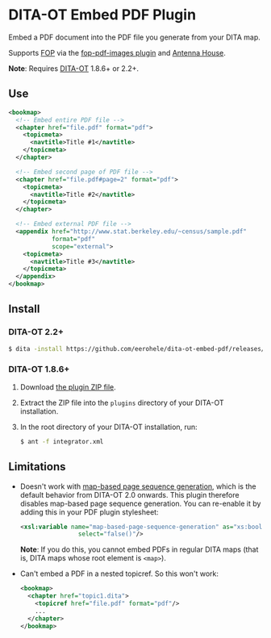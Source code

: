 DITA-OT Embed PDF Plugin
========================

Embed a PDF document into the PDF file you generate from your DITA map.

Supports [FOP][fop] via the [fop-pdf-images plugin][fop-pdf-images] and
[Antenna House][ah].

**Note**: Requires [DITA-OT][dita-ot] 1.8.6+ or 2.2+.

## Use

```xml
<bookmap>
  <!-- Embed entire PDF file -->
  <chapter href="file.pdf" format="pdf">
    <topicmeta>
      <navtitle>Title #1</navtitle>
    </topicmeta>
  </chapter>

  <!-- Embed second page of PDF file -->
  <chapter href="file.pdf#page=2" format="pdf">
    <topicmeta>
      <navtitle>Title #2</navtitle>
    </topicmeta>
  </chapter>

  <!-- Embed external PDF file -->
  <appendix href="http://www.stat.berkeley.edu/~census/sample.pdf"
            format="pdf"
            scope="external">
    <topicmeta>
      <navtitle>Title #3</navtitle>
    </topicmeta>
  </appendix>
</bookmap>
```

## Install

### DITA-OT 2.2+

```bash
$ dita -install https://github.com/eerohele/dita-ot-embed-pdf/releases/download/0.1.0/fi.eerohele.embed-pdf-0.1.0.zip
```

### DITA-OT 1.8.6+

1. Download [the plugin ZIP file][zip].
2. Extract the ZIP file into the `plugins` directory of your DITA-OT
   installation.
3. In the root directory of your DITA-OT installation, run:

    ```bash
    $ ant -f integrator.xml
    ```

## Limitations

- Doesn't work with [map-based page sequence generation][dita-ot #1685], which
  is the default behavior from DITA-OT 2.0 onwards. This plugin therefore
  disables map-based page sequence generation. You can re-enable it by adding
  this in your PDF plugin stylesheet:

  ```xml
  <xsl:variable name="map-based-page-sequence-generation" as="xs:boolean"
                  select="false()"/>
  ```

  **Note**: If you do this, you cannot embed PDFs in regular DITA maps (that is,
  DITA maps whose root element is `<map>`).

- Can't embed a PDF in a nested topicref. So this won't work:

    ```xml
    <bookmap>
      <chapter href="topic1.dita">
        <topicref href="file.pdf" format="pdf"/>
        ...
      </chapter>
    </bookmap>
    ```

[dita-ot #1685]: https://github.com/dita-ot/dita-ot/issues/1685
[ah]: http://www.antennahouse.com
[dita-ot]: http://www.dita-ot.org
[fop]: https://xmlgraphics.apache.org
[fop-pdf-images]: https://xmlgraphics.apache.org/fop/fop-pdf-images.html
[zip]: https://github.com/eerohele/dita-ot-embed-pdf/releases/download/0.1.0/fi.eerohele.embed-pdf-0.1.0.zip

